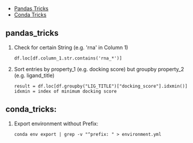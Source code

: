 * [Pandas Tricks](#pandas_tricks)
* [Conda Tricks](#conda_tricks)

## pandas_tricks
1. Check for certain String (e.g. 'rna' in Column 1)
   
   ```
   df.loc[df.column_1.str.contains('rna_*')]
   ```
2. Sort entries by property_1 (e.g. docking score) but groupby property_2 (e.g. ligand_title)
   ```
   result = df.loc[df.groupby("LIG_TITLE")["docking_score"].idxmin()]
   idxmin = index of minimum docking score
   ```

  ## conda_tricks:
  1. Export environment without Prefix:
     ```
     conda env export | grep -v "^prefix: " > environment.yml
     ```
